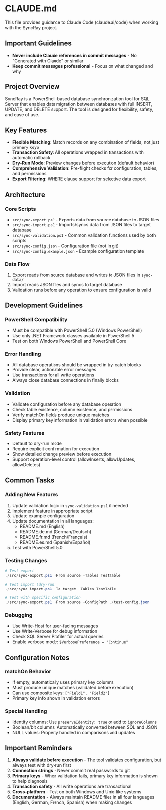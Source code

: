 # CLAUDE.md

This file provides guidance to Claude Code (claude.ai/code) when working with the SyncRay project.

## Important Guidelines

- **Never include Claude references in commit messages** - No "Generated with Claude" or similar
- **Keep commit messages professional** - Focus on what changed and why

## Project Overview

SyncRay is a PowerShell-based database synchronization tool for SQL Server that enables data migration between databases with full INSERT, UPDATE, and DELETE support. The tool is designed for flexibility, safety, and ease of use.

## Key Features

- **Flexible Matching**: Match records on any combination of fields, not just primary keys
- **Transaction Safety**: All operations wrapped in transactions with automatic rollback
- **Dry-Run Mode**: Preview changes before execution (default behavior)
- **Comprehensive Validation**: Pre-flight checks for configuration, tables, and permissions
- **Export Filtering**: WHERE clause support for selective data export

## Architecture

### Core Scripts
- `src/sync-export.ps1` - Exports data from source database to JSON files
- `src/sync-import.ps1` - Imports/syncs data from JSON files to target database
- `src/sync-validation.ps1` - Common validation functions used by both scripts
- `src/sync-config.json` - Configuration file (not in git)
- `src/sync-config.example.json` - Example configuration template

### Data Flow
1. Export reads from source database and writes to JSON files in `sync-data/`
2. Import reads JSON files and syncs to target database
3. Validation runs before any operation to ensure configuration is valid

## Development Guidelines

### PowerShell Compatibility
- Must be compatible with PowerShell 5.0 (Windows PowerShell)
- Use only .NET Framework classes available in PowerShell 5
- Test on both Windows PowerShell and PowerShell Core

### Error Handling
- All database operations should be wrapped in try-catch blocks
- Provide clear, actionable error messages
- Use transactions for all write operations
- Always close database connections in finally blocks

### Validation
- Validate configuration before any database operation
- Check table existence, column existence, and permissions
- Verify matchOn fields produce unique matches
- Display primary key information in validation errors when possible

### Safety Features
- Default to dry-run mode
- Require explicit confirmation for execution
- Show detailed change preview before execution
- Support operation-level control (allowInserts, allowUpdates, allowDeletes)

## Common Tasks

### Adding New Features
1. Update validation logic in `sync-validation.ps1` if needed
2. Implement feature in appropriate script
3. Update example configuration
4. Update documentation in all languages:
   - README.md (English)
   - README.de.md (German/Deutsch)
   - README.fr.md (French/Français)
   - README.es.md (Spanish/Español)
5. Test with PowerShell 5.0

### Testing Changes
```powershell
# Test export
./src/sync-export.ps1 -From source -Tables TestTable

# Test import (dry-run)
./src/sync-import.ps1 -To target -Tables TestTable

# Test with specific configuration
./src/sync-export.ps1 -From source -ConfigPath ./test-config.json
```

### Debugging
- Use Write-Host for user-facing messages
- Use Write-Verbose for debug information
- Check SQL Server Profiler for actual queries
- Enable verbose mode: `$VerbosePreference = "Continue"`

## Configuration Notes

### matchOn Behavior
- If empty, automatically uses primary key columns
- Must produce unique matches (validated before execution)
- Can use composite keys: `["Field1", "Field2"]`
- Primary key info shown in validation errors

### Special Handling
- Identity columns: Use `preserveIdentity: true` or add to `ignoreColumns`
- Boolean/bit columns: Automatically converted between SQL and JSON
- NULL values: Properly handled in comparisons and updates

## Important Reminders

1. **Always validate before execution** - The tool validates configuration, but always test with dry-run first
2. **Connection strings** - Never commit real passwords to git
3. **Primary keys** - When validation fails, primary key information is shown to help diagnosis
4. **Transaction safety** - All write operations are transactional
5. **Cross-platform** - Test on both Windows and Unix-like systems
6. **Documentation** - Always maintain README files in all four languages (English, German, French, Spanish) when making changes